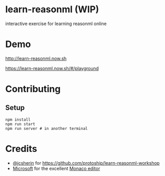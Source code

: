 # learn-reasonml (WIP)

interactive exercise for learning reasonml online

# Demo 

http://learn-reasonml.now.sh

https://learn-reasonml.now.sh/#/playground

# Contributing

## Setup

```shell
npm install
npm run start
npm run server # in another terminal
```

# Credits
- [@jcsherin](https://twitter.com/jcsherin) for https://github.com/protoship/learn-reasonml-workshop
- [Microsoft](https://microsoft.com) for the excellent [Monaco editor](https://microsoft.github.io/monaco-editor/index.html)
